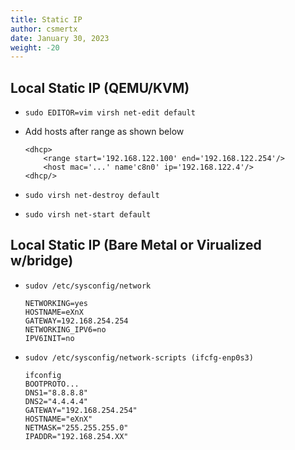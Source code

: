 ```yaml
---
title: Static IP
author: csmertx
date: January 30, 2023
weight: -20
---
```


## Local Static IP (QEMU/KVM)

- ```sudo EDITOR=vim virsh net-edit default```

- Add hosts after range as shown below

	```
    <dhcp>
	    <range start='192.168.122.100' end='192.168.122.254'/>
        <host mac='...' name'c8n0' ip='192.168.122.4'/>
    <dhcp/>
	```

- ```sudo virsh net-destroy default```

- ```sudo virsh net-start default```

## Local Static IP (Bare Metal or Virualized w/bridge)

- ```sudov /etc/sysconfig/network```

    ```
    NETWORKING=yes
    HOSTNAME=eXnX
    GATEWAY=192.168.254.254
    NETWORKING_IPV6=no
    IPV6INIT=no
    ```

- ```sudov /etc/sysconfig/network-scripts (ifcfg-enp0s3)```

    ```
    ifconfig
    BOOTPROTO...
    DNS1="8.8.8.8"
    DNS2="4.4.4.4"
    GATEWAY="192.168.254.254"
    HOSTNAME="eXnX"
    NETMASK="255.255.255.0"
    IPADDR="192.168.254.XX"
    ```
